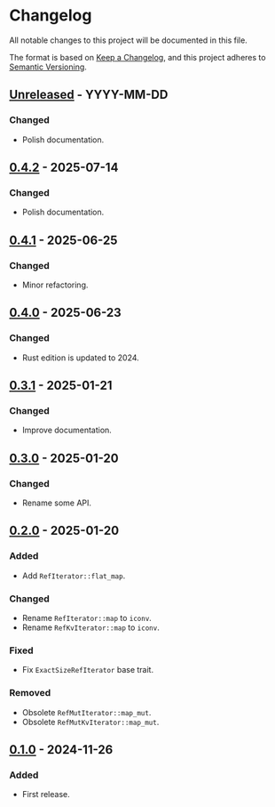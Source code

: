 # Changelog

All notable changes to this project will be documented in this file.

The format is based on [Keep a Changelog](https://keepachangelog.com/en/1.1.0/),
and this project adheres to [Semantic Versioning](https://semver.org/spec/v2.0.0.html).

## [Unreleased] - YYYY-MM-DD

### Changed

- Polish documentation.

## [0.4.2] - 2025-07-14

### Changed

- Polish documentation.

## [0.4.1] - 2025-06-25

### Changed

- Minor refactoring.

## [0.4.0] - 2025-06-23

### Changed

- Rust edition is updated to 2024.

## [0.3.1] - 2025-01-21

### Changed

- Improve documentation.

## [0.3.0] - 2025-01-20

### Changed

- Rename some API.

## [0.2.0] - 2025-01-20

### Added

- Add `RefIterator::flat_map`.

### Changed

- Rename `RefIterator::map` to `iconv`.
- Rename `RefKvIterator::map` to `iconv`.

### Fixed

- Fix `ExactSizeRefIterator` base trait.

### Removed

- Obsolete `RefMutIterator::map_mut`.
- Obsolete `RefMutKvIterator::map_mut`.

## [0.1.0] - 2024-11-26

### Added

- First release.

[Unreleased]: https://github.com/nossie531/ref_iter/compare/v0.4.2...HEAD
[0.4.2]: https://github.com/nossie531/ref_iter/compare/v0.4.1...v0.4.2
[0.4.1]: https://github.com/nossie531/ref_iter/compare/v0.4.0...v0.4.1
[0.4.0]: https://github.com/nossie531/ref_iter/compare/v0.3.1...v0.4.0
[0.3.1]: https://github.com/nossie531/ref_iter/compare/v0.3.0...v0.3.1
[0.3.0]: https://github.com/nossie531/ref_iter/compare/v0.2.0...v0.3.0
[0.2.0]: https://github.com/nossie531/ref_iter/compare/v0.1.0...v0.2.0
[0.1.0]: https://github.com/nossie531/ref_iter/releases/tag/v0.1.0
